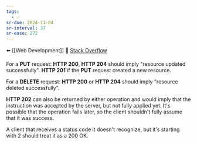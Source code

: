 ```yaml
---
tags:
  - ✅
sr-due: 2024-11-04
sr-interval: 37
sr-ease: 272
---
```


⬅️ [[Web Development]]
🔗 [Stack Overflow](https://stackoverflow.com/questions/2342579/http-status-code-for-update-and-delete)

For a **PUT** request: **HTTP 200**, **HTTP 204** should imply "resource updated successfully". **HTTP 201** if the **PUT** request created a new resource.

For a **DELETE** request: **HTTP 200** or **HTTP 204** should imply "resource deleted successfully".

**HTTP 202** can also be returned by either operation and would imply that the instruction was accepted by the server, but not fully applied yet. It's possible that the operation fails later, so the client shouldn't fully assume that it was success.

A client that receives a status code it doesn't recognize, but it's starting with 2 should treat it as a 200 OK.